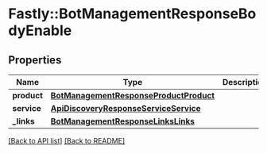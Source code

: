 # Fastly::BotManagementResponseBodyEnable

## Properties

| Name | Type | Description | Notes |
| ---- | ---- | ----------- | ----- |
| **product** | [**BotManagementResponseProductProduct**](BotManagementResponseProductProduct.md) |  | [optional] |
| **service** | [**ApiDiscoveryResponseServiceService**](ApiDiscoveryResponseServiceService.md) |  | [optional] |
| **_links** | [**BotManagementResponseLinksLinks**](BotManagementResponseLinksLinks.md) |  | [optional] |

[[Back to API list]](../../README.md#endpoints) [[Back to README]](../../README.md)

